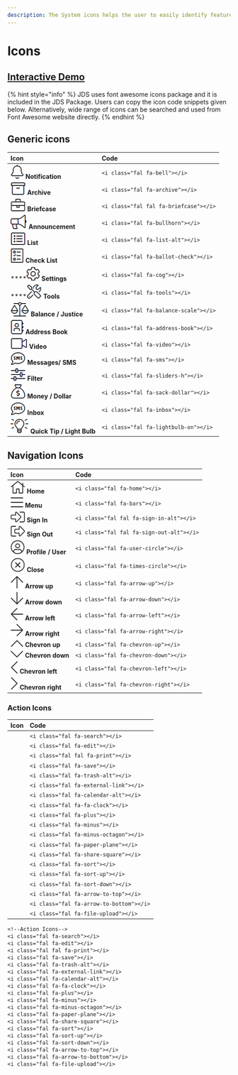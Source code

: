 ```yaml
---
description: The System icons helps the user to easily identify features and functions.
---
```


# Icons

## [Interactive Demo](http://cloud.crimsonlogic.com/2021/website/jds/v1/components.html#icons-wrapper)

{% hint style="info" %}
JDS uses font awesome icons package and it is included in the JDS Package. Users can copy the icon code snippets given below. Alternatively, wide range of icons can be searched and used from Font Awesome website directly.
{% endhint %}

## Generic icons

| Icon | Code |
| :--- | :--- |
| ![](../.gitbook/assets/image%20%28159%29.png) **Notification** | `<i class="fal fa-bell"></i>` |
| ![](../.gitbook/assets/image%20%28158%29.png) **Archive** | `<i class="fal fa-archive"></i>` |
| ![](../.gitbook/assets/image%20%28168%29.png) **Briefcase** | `<i class="fal fal fa-briefcase"></i>` |
| ![](../.gitbook/assets/image%20%28155%29.png) **Announcement** | `<i class="fal fa-bullhorn"></i>` |
| ![](../.gitbook/assets/image%20%28169%29.png)  **List** | `<i class="fal fa-list-alt"></i>` |
| ![](../.gitbook/assets/image%20%28182%29.png)  **Check List** | `<i class="fal fa-ballot-check"></i>` |
| \*\*\*\*![](../.gitbook/assets/image%20%28163%29.png)  **Settings** | `<i class="fal fa-cog"></i>` |
| \*\*\*\*![](../.gitbook/assets/image%20%28162%29.png)  **Tools** | `<i class="fal fa-tools"></i>` |
| ![](../.gitbook/assets/image%20%28164%29.png) **Balance / Justice** | `<i class="fal fa-balance-scale"></i>` |
| ![](../.gitbook/assets/image%20%28175%29.png)    **Address Book** | `<i class="fal fa-address-book"></i>` |
| ![](../.gitbook/assets/image%20%28177%29.png)  **Video** | `<i class="fal fa-video"></i>` |
| ![](../.gitbook/assets/image%20%28183%29.png)    **Messages/ SMS** | `<i class="fal fa-sms"></i>` |
| ![](../.gitbook/assets/image%20%28154%29.png)    **Filter** | `<i class="fal fa-sliders-h"></i>` |
| ![](../.gitbook/assets/image%20%28180%29.png)    **Money / Dollar** | `<i class="fal fa-sack-dollar"></i>` |
| ![](../.gitbook/assets/image%20%28179%29.png)   **Inbox** | `<i class="fal fa-inbox"></i>` |
| ![](../.gitbook/assets/image%20%28157%29.png)   **Quick Tip / Light Bulb** | `<i class="fal fa-lightbulb-on"></i>` |

## Navigation Icons

| Icon | Code |
| :--- | :--- |
| ![](../.gitbook/assets/image%20%28184%29.png)   **Home** | `<i class="fal fa-home"></i>` |
| ![](../.gitbook/assets/image%20%28171%29.png)    **Menu** | `<i class="fal fa-bars"></i>` |
| ![](../.gitbook/assets/image%20%28176%29.png)   **Sign In** | `<i class="fal fal fa-sign-in-alt"></i>` |
| ![](../.gitbook/assets/image%20%28167%29.png)   **Sign Out** | `<i class="fal fal fa-sign-out-alt"></i>` |
| ![](../.gitbook/assets/image%20%28151%29.png)   **Profile / User** | `<i class="fal fa-user-circle"></i>` |
| ![](../.gitbook/assets/image%20%28174%29.png)   **Close** | `<i class="fal fa-times-circle"></i>` |
| ![](../.gitbook/assets/image%20%28166%29.png)    **Arrow up** | `<i class="fal fa-arrow-up"></i>` |
| ![](../.gitbook/assets/image%20%28170%29.png)   **Arrow down** | `<i class="fal fa-arrow-down"></i>` |
| ![](../.gitbook/assets/image%20%28160%29.png)   **Arrow left** | `<i class="fal fa-arrow-left"></i>` |
| ![](../.gitbook/assets/image%20%28161%29.png)   **Arrow right** | `<i class="fal fa-arrow-right"></i>` |
| ![](../.gitbook/assets/image%20%28156%29.png)   **Chevron up** | `<i class="fal fa-chevron-up"></i>` |
| ![](../.gitbook/assets/image%20%28172%29.png)   **Chevron down** | `<i class="fal fa-chevron-down"></i>` |
| ![](../.gitbook/assets/image%20%28165%29.png)      **Chevron left** | `<i class="fal fa-chevron-left"></i>` |
| ![](../.gitbook/assets/image%20%28173%29.png)      **Chevron right** | `<i class="fal fa-chevron-right"></i>` |

### Action Icons

| Icon | Code |
| :--- | :--- |
|  | `<i class="fal fa-search"></i>` |
|  | `<i class="fal fa-edit"></i>` |
|  | `<i class="fal fal fa-print"></i>` |
|  | `<i class="fal fa-save"></i>` |
|  | `<i class="fal fa-trash-alt"></i>` |
|  | `<i class="fal fa-external-link"></i>` |
|  | `<i class="fal fa-calendar-alt"></i>` |
|  | `<i class="fal fa-fa-clock"></i>` |
|  | `<i class="fal fa-plus"></i>` |
|  | `<i class="fal fa-minus"></i>` |
|  | `<i class="fal fa-minus-octagon"></i>` |
|  | `<i class="fal fa-paper-plane"></i>` |
|  | `<i class="fal fa-share-square"></i>` |
|  | `<i class="fal fa-sort"></i>` |
|  | `<i class="fal fa-sort-up"></i>` |
|  | `<i class="fal fa-sort-down"></i>` |
|  | `<i class="fal fa-arrow-to-top"></i>` |
|  | `<i class="fal fa-arrow-to-bottom"></i>` |
|  | `<i class="fal fa-file-upload"></i>` |

```text
<!--Action Icons-->
<i class="fal fa-search"></i>
<i class="fal fa-edit"></i>
<i class="fal fal fa-print"></i>
<i class="fal fa-save"></i>
<i class="fal fa-trash-alt"></i>
<i class="fal fa-external-link"></i>
<i class="fal fa-calendar-alt"></i>
<i class="fal fa-fa-clock"></i>
<i class="fal fa-plus"></i>
<i class="fal fa-minus"></i>
<i class="fal fa-minus-octagon"></i>
<i class="fal fa-paper-plane"></i>
<i class="fal fa-share-square"></i>
<i class="fal fa-sort"></i>
<i class="fal fa-sort-up"></i>
<i class="fal fa-sort-down"></i>
<i class="fal fa-arrow-to-top"></i>
<i class="fal fa-arrow-to-bottom"></i>
<i class="fal fa-file-upload"></i>
```


